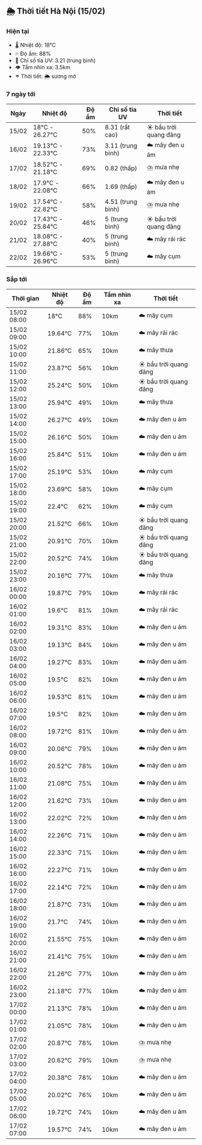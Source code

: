 ## 🌦️ Thời tiết Hà Nội (15/02)

### Hiện tại

- 🌡️ Nhiệt độ: 18℃
- 💦 Độ ẩm: 88%
- 🌟 Chỉ số tia UV: 3.21 (trung bình)
- 👁️ Tầm nhìn xa: 3.5km
- ☂️ Thời tiết: 🌦️ sương mờ

### 7 ngày tới

| Ngày | Nhiệt độ | Độ ẩm | Chỉ số tia UV | Thời tiết |
| --- | --- | --- | --- | --- |
| 15/02 | 18℃ - 26.27℃ | 50% | 8.31 (rất cao) | ☀️ bầu trời quang đãng |
| 16/02 | 19.13℃ - 22.33℃ | 73% | 3.11 (trung bình) | ☁️ mây đen u ám |
| 17/02 | 18.52℃ - 21.18℃ | 69% | 0.82 (thấp) | ⛈️ mưa nhẹ |
| 18/02 | 17.9℃ - 22.08℃ | 66% | 1.69 (thấp) | ☁️ mây đen u ám |
| 19/02 | 17.54℃ - 22.82℃ | 58% | 4.51 (trung bình) | ⛈️ mưa nhẹ |
| 20/02 | 17.43℃ - 25.84℃ | 46% | 5 (trung bình) | ☀️ bầu trời quang đãng |
| 21/02 | 18.08℃ - 27.88℃ | 40% | 5 (trung bình) | ☁️ mây rải rác |
| 22/02 | 19.66℃ - 26.96℃ | 53% | 5 (trung bình) | ☁️ mây cụm |

### Sắp tới

| Thời gian | Nhiệt độ | Độ ẩm | Tầm nhìn xa | Thời tiết |
| --- | --- | --- | --- | --- |
| 15/02 08:00 | 18℃ | 88% | 10km | ☁️ mây cụm |
| 15/02 09:00 | 19.64℃ | 77% | 10km | ☁️ mây rải rác |
| 15/02 10:00 | 21.86℃ | 65% | 10km | ☁️ mây thưa |
| 15/02 11:00 | 23.87℃ | 56% | 10km | ☀️ bầu trời quang đãng |
| 15/02 12:00 | 25.24℃ | 50% | 10km | ☀️ bầu trời quang đãng |
| 15/02 13:00 | 25.94℃ | 49% | 10km | ☁️ mây thưa |
| 15/02 14:00 | 26.27℃ | 49% | 10km | ☁️ mây đen u ám |
| 15/02 15:00 | 26.16℃ | 50% | 10km | ☁️ mây đen u ám |
| 15/02 16:00 | 25.84℃ | 51% | 10km | ☁️ mây đen u ám |
| 15/02 17:00 | 25.19℃ | 53% | 10km | ☁️ mây cụm |
| 15/02 18:00 | 23.69℃ | 58% | 10km | ☁️ mây cụm |
| 15/02 19:00 | 22.4℃ | 62% | 10km | ☁️ mây cụm |
| 15/02 20:00 | 21.52℃ | 66% | 10km | ☀️ bầu trời quang đãng |
| 15/02 21:00 | 20.91℃ | 70% | 10km | ☀️ bầu trời quang đãng |
| 15/02 22:00 | 20.52℃ | 74% | 10km | ☀️ bầu trời quang đãng |
| 15/02 23:00 | 20.16℃ | 77% | 10km | ☁️ mây thưa |
| 16/02 00:00 | 19.87℃ | 79% | 10km | ☁️ mây rải rác |
| 16/02 01:00 | 19.6℃ | 81% | 10km | ☁️ mây rải rác |
| 16/02 02:00 | 19.31℃ | 83% | 10km | ☁️ mây đen u ám |
| 16/02 03:00 | 19.13℃ | 84% | 10km | ☁️ mây đen u ám |
| 16/02 04:00 | 19.27℃ | 83% | 10km | ☁️ mây đen u ám |
| 16/02 05:00 | 19.5℃ | 82% | 10km | ☁️ mây đen u ám |
| 16/02 06:00 | 19.53℃ | 81% | 10km | ☁️ mây đen u ám |
| 16/02 07:00 | 19.5℃ | 82% | 10km | ☁️ mây đen u ám |
| 16/02 08:00 | 19.72℃ | 81% | 10km | ☁️ mây đen u ám |
| 16/02 09:00 | 20.06℃ | 79% | 10km | ☁️ mây đen u ám |
| 16/02 10:00 | 20.52℃ | 78% | 10km | ☁️ mây đen u ám |
| 16/02 11:00 | 21.08℃ | 75% | 10km | ☁️ mây đen u ám |
| 16/02 12:00 | 21.62℃ | 73% | 10km | ☁️ mây đen u ám |
| 16/02 13:00 | 22.02℃ | 72% | 10km | ☁️ mây đen u ám |
| 16/02 14:00 | 22.26℃ | 71% | 10km | ☁️ mây đen u ám |
| 16/02 15:00 | 22.33℃ | 71% | 10km | ☁️ mây đen u ám |
| 16/02 16:00 | 22.27℃ | 71% | 10km | ☁️ mây đen u ám |
| 16/02 17:00 | 22.14℃ | 72% | 10km | ☁️ mây đen u ám |
| 16/02 18:00 | 21.87℃ | 73% | 10km | ☁️ mây đen u ám |
| 16/02 19:00 | 21.7℃ | 74% | 10km | ☁️ mây đen u ám |
| 16/02 20:00 | 21.55℃ | 75% | 10km | ☁️ mây đen u ám |
| 16/02 21:00 | 21.41℃ | 75% | 10km | ☁️ mây đen u ám |
| 16/02 22:00 | 21.26℃ | 77% | 10km | ☁️ mây đen u ám |
| 16/02 23:00 | 21.18℃ | 77% | 10km | ☁️ mây đen u ám |
| 17/02 00:00 | 21.13℃ | 78% | 10km | ☁️ mây đen u ám |
| 17/02 01:00 | 21.05℃ | 78% | 10km | ☁️ mây đen u ám |
| 17/02 02:00 | 20.87℃ | 78% | 10km | ⛈️ mưa nhẹ |
| 17/02 03:00 | 20.62℃ | 79% | 10km | ⛈️ mưa nhẹ |
| 17/02 04:00 | 20.38℃ | 78% | 10km | ☁️ mây đen u ám |
| 17/02 05:00 | 20.02℃ | 76% | 10km | ☁️ mây đen u ám |
| 17/02 06:00 | 19.72℃ | 74% | 10km | ☁️ mây đen u ám |
| 17/02 07:00 | 19.57℃ | 74% | 10km | ☁️ mây đen u ám |
